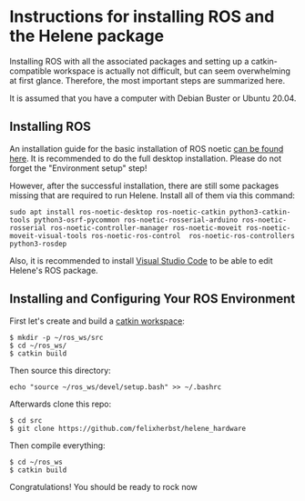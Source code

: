 # Instructions for installing ROS and the Helene package

Installing ROS with all the associated packages and setting up a catkin-compatible workspace is actually not difficult, but can seem overwhelming at first glance. Therefore, the most important steps are summarized here. 

It is assumed that you have a computer with Debian Buster or Ubuntu 20.04. 

## Installing ROS

An installation guide for the basic installation of ROS noetic [can be found here](http://wiki.ros.org/noetic/Installation). It is recommended to do the full desktop installation. Please do not forget the "Environment setup" step!

However, after the successful installation, there are still some packages missing that are required to run Helene. Install all of them via this command:
```
sudo apt install ros-noetic-desktop ros-noetic-catkin python3-catkin-tools python3-osrf-pycommon ros-noetic-rosserial-arduino ros-noetic-rosserial ros-noetic-controller-manager ros-noetic-moveit ros-noetic-moveit-visual-tools ros-noetic-ros-control  ros-noetic-ros-controllers python3-rosdep
```
Also, it is recommended to install [Visual Studio Code](https://code.visualstudio.com/docs/setup/linux) to be able to edit Helene's ROS package. 

## Installing and Configuring Your ROS Environment

First let's create and build a [catkin workspace](http://wiki.ros.org/catkin/workspaces):
```
$ mkdir -p ~/ros_ws/src
$ cd ~/ros_ws/
$ catkin build
```
Then source this directory: 
```
echo "source ~/ros_ws/devel/setup.bash" >> ~/.bashrc
```
Afterwards clone this repo:
```
$ cd src
$ git clone https://github.com/felixherbst/helene_hardware
```
Then compile everything:
```
$ cd ~/ros_ws
$ catkin build
```

Congratulations! You should be ready to rock now
